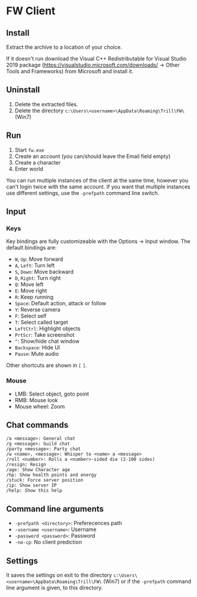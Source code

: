 # FW Client

## Install

Extract the archive to a location of your choice.

If it doesn't run download the Visual C++ Redistributable for Visual Studio 2019
package (https://visualstudio.microsoft.com/downloads/ -> Other Tools and Frameworks)
from Microsoft and install it.

## Uninstall

1. Delete the extracted files.
2. Delete the directory `c:\Users\<username>\AppData\Roaming\Trill\FW\` (Win7)

## Run

1. Start `fw.exe`
2. Create an account (you can/should leave the Email field empty)
3. Create a character
4. Enter world

You can run multiple instances of the client at the same time, however you can't
login twice with the same account. If you want that multiple instances use different
settings, use the `-prefpath` command line switch.

## Input

### Keys

Key bindings are fully customizeable with the Options -> Input window. The default
bindings are:

* `W`, `Up`: Move forward
* `A`, `Left`: Turn left
* `S`, `Down`: Move backward
* `D`, `Right`: Turn right
* `Q`: Move left
* `E`: Move right
* `R`: Keep running
* `Space`: Default action, attack or follow
* `Y`: Reverse camera
* `F`: Select self
* `T`: Select called target
* `LeftCtrl`: Highlight objects
* `PrtScr`: Take screenshot
* `^`: Show/hide chat window
* `Backspace`: Hide UI
* `Pause`: Mute audio

Other shortcuts are shown in `[` `]`.

### Mouse

* LMB: Select object, goto point
* RMB: Mouse look
* Mouse wheel: Zoom

## Chat commands

~~~
/a <message>: General chat
/g <message>: Guild chat
/party <message>: Party chat
/w <name>, <message>: Whisper to <name> a <message>
/roll <number>: Rolls a <number>-sided die (2-100 sides)
/resign: Resign
/age: Show Character age
/hp: Show health points and energy
/stuck: Force server position
/ip: Show server IP
/help: Show this help
~~~

## Command line arguments

* `-prefpath <directory>`: Preferecences path
* `-username <username>`: Username
* `-password <password>`: Password
* `-no-cp`: No client prediction

## Settings

It saves the settings on exit to the directory `c:\Users\<username>\AppData\Roaming\Trill\FW\` (Win7)
or if the `-prefpath` command line argument is given, to this directory.
